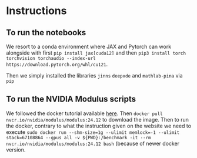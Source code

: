 # Instructions

## To run the notebooks

We resort to a conda environment where JAX and Pytorch can work alongside with first `pip install jax[cuda12]` and then `pip3 install torch torchvision torchaudio --index-url https://download.pytorch.org/whl/cu121`. 

Then we simply installed the libraries `jinns` `deepxde` and `mathlab-pina` via `pip`

## To run the NVIDIA Modulus scripts

We followed the docker tutorial available [here](https://docs.nvidia.com/deeplearning/modulus/getting-started/index.html#modulus-with-docker-image-recommended). Then `docker pull nvcr.io/nvidia/modulus/modulus:24.12` to download the image. Then to run the docker, contrary to what the instruction given on the website we need to execute `sudo docker run --shm-size=1g --ulimit memlock=-1 --ulimit stack=67108864 --gpus all -v ${PWD}:/benchmark -it --rm nvcr.io/nvidia/modulus/modulus:24.12 bash` (because of newer docker version.
